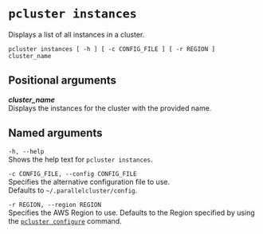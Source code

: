 # `pcluster instances`<a name="pcluster.instances"></a>

Displays a list of all instances in a cluster\.

```
pcluster instances [ -h ] [ -c CONFIG_FILE ] [ -r REGION ] cluster_name
```

## Positional arguments<a name="pcluster.instances.arg"></a>

***cluster\_name***  
Displays the instances for the cluster with the provided name\.

## Named arguments<a name="pcluster.instances.namedarg"></a>

`-h, --help`  
Shows the help text for `pcluster instances`\.

`-c CONFIG_FILE, --config CONFIG_FILE`  
Specifies the alternative configuration file to use\.  
Defaults to `~/.parallelcluster/config`\.

`-r REGION, --region REGION`  
Specifies the AWS Region to use\. Defaults to the Region specified by using the [`pcluster configure`](pcluster.configure.md) command\.